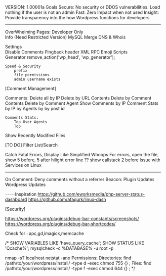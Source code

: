 VERSION: 1.00001a
Goals
	Secure:			No security or DDOS vulnerabilities. Load nothing if the user is not an admin
	Fast:			Zero Impact when not used
	Insight:		Provide transparency into the how Wordpress functions for developers

------------------------------------------------------------------------------	


OverWhelming Pages:	
	Developer Only	
		Info (Need Restricted Version)
		MySQL
		Merge DNS & Whois
	
Settings	
	Disable Comments
	Pingback header
	XML RPC
	Emoji Scripts				
	Generator					remove_action('wp_head', 'wp_generator');
	
	
	Speed & Security
		prefix
		file permissions
		admin username exists
		
[Comment Management]

Comments:
		Delete all by IP
		Delete by URL Contents
		Delete by Comment Contents
		Delete by Comment Agent	
	Show Comments by IP	
	Comment Stats
		by IP
		by Agents
		by
		by post id		
		
	Comments Stats:
		Top User Agents		
		Top


Show Recently Modified Files
	

[TO DO]
Filter List/Search

Catch Fatal Errors, Display Like Simplified Whoops
For errors, open the file, show 5 before, 5 after hilight error line
??	show callstack 2 before
Issue with Services on Linux

-----------------------------------------------
On Comment:	
	Deny comments without a referrer
Beacon:
	Plugin Updates
	Wordpress Updates	
	
-----Inspiration
https://github.com/eworksmedia/php-server-status-dashboard
https://github.com/afaqurk/linux-dash		

[Security]

https://wordpress.org/plugins/debug-bar-constants/screenshots/
https://wordpress.org/plugins/debug-bar-shortcodes/


Check for :		apc,gd,imagick,memcache
		
/*
SHOW VARIABLES LIKE 'have_query_cache';
SHOW STATUS LIKE 'Qcache%';
mysqlcheck -c %DATABASE% -u root -p

nmap -sT localhost
netstat -ano
Permissions: 
	Directories:		find /path/to/your/wordpress/install/ -type d -exec chmod 755 {} \;
	Files:				find /path/to/your/wordpress/install/ -type f -exec chmod 644 {} \;	
*/	
		
	